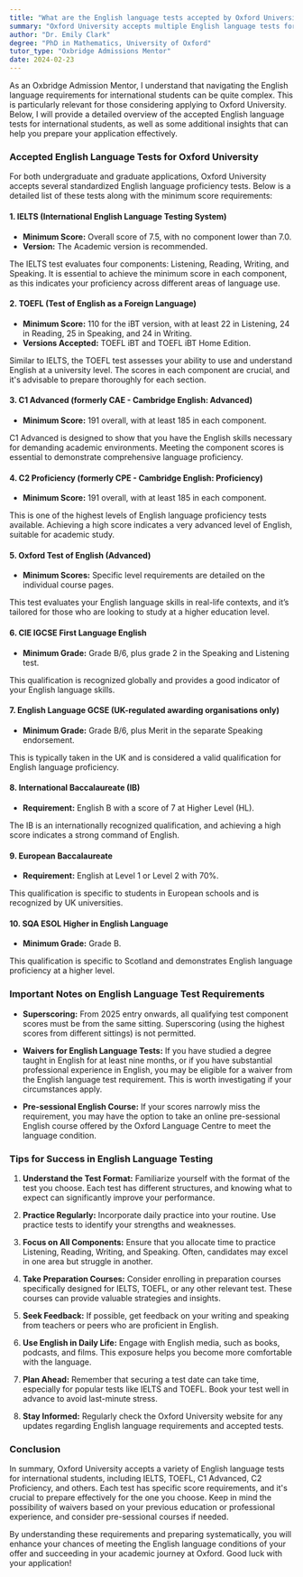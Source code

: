 ```yaml
---
title: "What are the English language tests accepted by Oxford University for international students?"
summary: "Oxford University accepts multiple English language tests for international students. Learn the requirements for undergraduate and graduate applications."
author: "Dr. Emily Clark"
degree: "PhD in Mathematics, University of Oxford"
tutor_type: "Oxbridge Admissions Mentor"
date: 2024-02-23
---
```


As an Oxbridge Admission Mentor, I understand that navigating the English language requirements for international students can be quite complex. This is particularly relevant for those considering applying to Oxford University. Below, I will provide a detailed overview of the accepted English language tests for international students, as well as some additional insights that can help you prepare your application effectively.

### Accepted English Language Tests for Oxford University

For both undergraduate and graduate applications, Oxford University accepts several standardized English language proficiency tests. Below is a detailed list of these tests along with the minimum score requirements:

#### 1. **IELTS (International English Language Testing System)**

- **Minimum Score:** Overall score of 7.5, with no component lower than 7.0.
- **Version:** The Academic version is recommended.
  
The IELTS test evaluates four components: Listening, Reading, Writing, and Speaking. It is essential to achieve the minimum score in each component, as this indicates your proficiency across different areas of language use.

#### 2. **TOEFL (Test of English as a Foreign Language)**

- **Minimum Score:** 110 for the iBT version, with at least 22 in Listening, 24 in Reading, 25 in Speaking, and 24 in Writing.
- **Versions Accepted:** TOEFL iBT and TOEFL iBT Home Edition.

Similar to IELTS, the TOEFL test assesses your ability to use and understand English at a university level. The scores in each component are crucial, and it's advisable to prepare thoroughly for each section.

#### 3. **C1 Advanced (formerly CAE - Cambridge English: Advanced)**

- **Minimum Score:** 191 overall, with at least 185 in each component.

C1 Advanced is designed to show that you have the English skills necessary for demanding academic environments. Meeting the component scores is essential to demonstrate comprehensive language proficiency.

#### 4. **C2 Proficiency (formerly CPE - Cambridge English: Proficiency)**

- **Minimum Score:** 191 overall, with at least 185 in each component.

This is one of the highest levels of English language proficiency tests available. Achieving a high score indicates a very advanced level of English, suitable for academic study.

#### 5. **Oxford Test of English (Advanced)**

- **Minimum Scores:** Specific level requirements are detailed on the individual course pages.

This test evaluates your English language skills in real-life contexts, and it’s tailored for those who are looking to study at a higher education level.

#### 6. **CIE IGCSE First Language English**

- **Minimum Grade:** Grade B/6, plus grade 2 in the Speaking and Listening test.

This qualification is recognized globally and provides a good indicator of your English language skills.

#### 7. **English Language GCSE (UK-regulated awarding organisations only)**

- **Minimum Grade:** Grade B/6, plus Merit in the separate Speaking endorsement.

This is typically taken in the UK and is considered a valid qualification for English language proficiency.

#### 8. **International Baccalaureate (IB)**

- **Requirement:** English B with a score of 7 at Higher Level (HL).

The IB is an internationally recognized qualification, and achieving a high score indicates a strong command of English.

#### 9. **European Baccalaureate**

- **Requirement:** English at Level 1 or Level 2 with 70%.

This qualification is specific to students in European schools and is recognized by UK universities.

#### 10. **SQA ESOL Higher in English Language**

- **Minimum Grade:** Grade B.

This qualification is specific to Scotland and demonstrates English language proficiency at a higher level.

### Important Notes on English Language Test Requirements

- **Superscoring:** From 2025 entry onwards, all qualifying test component scores must be from the same sitting. Superscoring (using the highest scores from different sittings) is not permitted.
  
- **Waivers for English Language Tests:** If you have studied a degree taught in English for at least nine months, or if you have substantial professional experience in English, you may be eligible for a waiver from the English language test requirement. This is worth investigating if your circumstances apply.

- **Pre-sessional English Course:** If your scores narrowly miss the requirement, you may have the option to take an online pre-sessional English course offered by the Oxford Language Centre to meet the language condition.

### Tips for Success in English Language Testing

1. **Understand the Test Format:** Familiarize yourself with the format of the test you choose. Each test has different structures, and knowing what to expect can significantly improve your performance.

2. **Practice Regularly:** Incorporate daily practice into your routine. Use practice tests to identify your strengths and weaknesses.

3. **Focus on All Components:** Ensure that you allocate time to practice Listening, Reading, Writing, and Speaking. Often, candidates may excel in one area but struggle in another.

4. **Take Preparation Courses:** Consider enrolling in preparation courses specifically designed for IELTS, TOEFL, or any other relevant test. These courses can provide valuable strategies and insights.

5. **Seek Feedback:** If possible, get feedback on your writing and speaking from teachers or peers who are proficient in English.

6. **Use English in Daily Life:** Engage with English media, such as books, podcasts, and films. This exposure helps you become more comfortable with the language.

7. **Plan Ahead:** Remember that securing a test date can take time, especially for popular tests like IELTS and TOEFL. Book your test well in advance to avoid last-minute stress.

8. **Stay Informed:** Regularly check the Oxford University website for any updates regarding English language requirements and accepted tests.

### Conclusion

In summary, Oxford University accepts a variety of English language tests for international students, including IELTS, TOEFL, C1 Advanced, C2 Proficiency, and others. Each test has specific score requirements, and it's crucial to prepare effectively for the one you choose. Keep in mind the possibility of waivers based on your previous education or professional experience, and consider pre-sessional courses if needed.

By understanding these requirements and preparing systematically, you will enhance your chances of meeting the English language conditions of your offer and succeeding in your academic journey at Oxford. Good luck with your application!
    